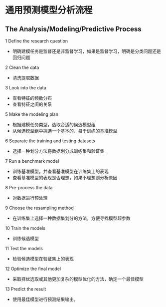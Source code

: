 # 通用预测模型分析流程

##  The Analysis/Modeling/Predictive Process

1 Define the research question

* 明确建模任务是监督还是非监督学习，如果是监督学习，明确是分类问题还是回归问题

2 Clean the data

* 清洗提取数据

3 Look into the data

* 查看特征的频数分布
* 查看特征之间的关系

5 Make the modeling plan

* 根据建模任务类型，选取合适的候选模型组
* 从候选模型组中挑选一个基本的、易于训练的基准模型

6 Separate the training and testing datasets

* 选择一种划分方法将数据划分成训练集和验证集

7 Run a benchmark model

* 训练基准模型，并查看基准模型在训练集上的表现
* 查看基准模型的表现是否理想，如果不理想则分析原因

8 Pre-process the data

* 对数据进行预处理

9 Choose the resampling method

* 在训练集上选择一种数据集划分的方法，方便寻找模型超参数

10 Train the models 

* 训练候选模型

11 Test the models

* 检验候选模型在验证集上的表现

12 Optimize the final model

* 采取择优选取或其他更加复杂的模型优化的方法，确定一个最佳模型

13 Predict the result 

* 使用最佳模型进行预测结果输出。




